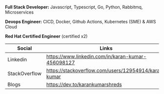 <div align="center" width="800px">

 <div align="left">
  
 **Full Stack Developer:** Javascript, Typescript, Go, Python, Rabbitmq, Microservices
 
 **Devops Engineer:** CICD, Docker, Github Actions,  Kubernetes (SME) & AWS Cloud 
  
 **Red Hat Certified Engineer** (certified x2) 
  
 </div>
 
 </div>
 
<div align="center" width="800px">

| Social | Links |
| ------ | ------ |
| Linkedin | https://www.linkedin.com/in/karan-kumar-456098127 |
| StackOverflow | https://stackoverflow.com/users/12954914/karan-kumar |
| Blogs | https://dev.to/karankumarshreds |

</div>

